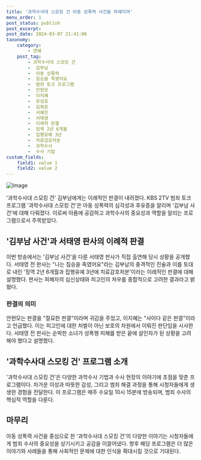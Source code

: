 ```yaml
---
title: '과학수사대 스모킹 건 아동 성폭력 사건을 파헤치며'
menu_order: 1
post_status: publish
post_excerpt: 
post_date: 2024-03-07 21:41:06
taxonomy:
    category:
        - 연예
    post_tag:
        - 과학수사대 스모킹 건
        -  김부남
        -  아동 성폭력
        -  짐승을 죽였어요
        -  범죄 토크 프로그램
        -  안현모
        -  이지혜
        -  유성호
        -  김복준
        -  서혜진
        -  서태영
        -  이례적 판결
        -  징역 2년 6개월
        -  집행유예 3년
        -  치료감호처분
        -  과학수사
        -  수사 기법
custom_fields:
    field1: value 1
    field2: value 2
---
```


![Image](https://mimgnews.pstatic.net/image/438/2024/03/07/0000063270_001_20240307014901476.jpg?type=w540)

'과학수사대 스모킹 건' 김부남에게는 이례적인 판결이 내려졌다. KBS 2TV 범죄 토크 프로그램 '과학수사대 스모킹 건'은 아동 성폭력의 심각성과 후유증을 알리며 '김부남 사건'에 대해 다뤄졌다. 이로써 아픔에 공감하고 과학수사의 중요성과 역할을 알리는 프로그램으로서 주목받았다. 
## '김부남 사건'과 서태영 판사의 이례적 판결
이번 방송에서는 '김부남 사건'을 다룬 서태영 판사가 직접 출연해 당시 상황을 공개했다. 서태영 전 판사는 "나는 짐승을 죽였어요"라는 김부남의 충격적인 진술과 이를 토대로 내린 '징역 2년 6개월과 집행유예 3년에 치료감호처분'이라는 이례적인 판결에 대해 설명했다. 판사는 피해자의 심신상태와 피고인의 처우를 종합적으로 고려한 결과라고 밝혔다. 
### 판결의 의미
안현모는 판결을 "절묘한 판결"이라며 귀감을 주었고, 이지혜는 "사이다 같은 판결"이라고 언급했다. 이는 피고인에 대한 처벌이 아닌 보호의 차원에서 이뤄진 판단임을 시사한다. 서태영 전 판사는 순박한 소녀가 성폭행 피해를 받은 끝에 살인자가 된 상황을 고려해야 했다고 설명했다. 
## '과학수사대 스모킹 건' 프로그램 소개
'과학수사대 스모킹 건'은 다양한 과학수사 기법과 수사 현장의 이야기에 초점을 맞춘 프로그램이다. 차가운 이성과 따뜻한 감성, 그리고 범죄 해결 과정을 통해 시청자들에게 생생한 경험을 전달한다. 이 프로그램은 매주 수요일 10시 15분에 방송되며, 범죄 수사의 핵심적 역할을 다룬다.
## 마무리
아동 성폭력 사건을 중심으로 한 '과학수사대 스모킹 건'의 다양한 이야기는 시청자들에게 범죄 수사의 중요성을 상기시키고 공감을 이끌어냈다. 향후 해당 프로그램은 더 많은 이야기와 사례들을 통해 사회적인 문제에 대한 인식을 확대시킬 것으로 기대된다.
